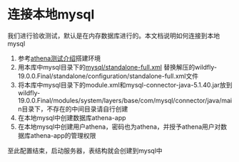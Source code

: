 # 连接本地mysql
我们进行验收测试，默认是在内存数据库进行的。本文档说明如何连接到本地mysql    
1. 参考[athena测试介绍](https://github.com/data67/athena-test-desc/blob/master/README.md)搭建环境  
2. 用本库中mysql目录下的[mysql/standalone-full.xml](https://github.com/data67/athena-test-desc/blob/master/mysql/standalone-full.xml) 替换解压的wildfly-19.0.0.Final/standalone/configuration/standalone-full.xml文件  
3. 将本库中mysql目录下的module.xml和mysql-connector-java-5.1.40.jar放到wildfly-19.0.0.Final/modules/system/layers/base/com/mysql/connector/java/main目录下，不存在的中间目录请自行创建  
4. 在本地mysql中创建数据库athena-app
5. 在本地mysql中创建用户athena，密码也为athena，并授予athena用户对数据库athena-app的管理权限

至此配置结束，启动服务器，表结构就会创建到mysql中
